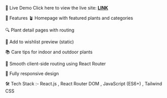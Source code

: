 🔗 Live Demo
Click here to view the live site: [**LINK**](https://project-iota-inky-47.vercel.app)

📌 Features
🪴 Homepage with featured plants and categories

🔍 Plant detail pages with routing

🛒 Add to wishlist preview (static)

📚 Care tips for indoor and outdoor plants

🔁 Smooth client-side routing using React Router

📱 Fully responsive design

🛠 Tech Stack :- React.js , React Router DOM , JavaScript (ES6+) , Tailwind CSS

